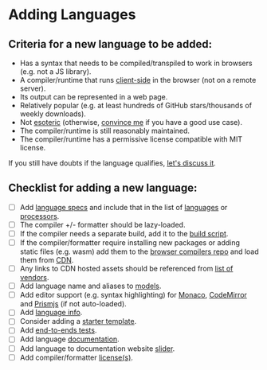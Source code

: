 # Adding Languages

## Criteria for a new language to be added:

- Has a syntax that needs to be compiled/transpiled to work in browsers (e.g. not a JS library).
- A compiler/runtime that runs [client-side](../why.md#client-side) in the browser (not on a remote server).
- Its output can be represented in a web page.
- Relatively popular (e.g. at least hundreds of GitHub stars/thousands of weekly downloads).
- Not [esoteric](https://en.wikipedia.org/wiki/Esoteric_programming_language) (otherwise, [convince me](https://github.com/live-codes/livecodes/discussions) if you have a good use case).
- The compiler/runtime is still reasonably maintained.
- The compiler/runtime has a permissive license compatible with MIT license.

If you still have doubts if the language qualifies, [let's discuss it](https://github.com/live-codes/livecodes/discussions).

## Checklist for adding a new language:

- [ ] Add [language specs](https://github.com/live-codes/livecodes/tree/develop/src/livecodes/languages) and include that in the list of [languages](https://github.com/live-codes/livecodes/blob/develop/src/livecodes/languages/languages.ts) or [processors](https://github.com/live-codes/livecodes/blob/develop/src/livecodes/languages/processors.ts).
- [ ] The compiler +/- formatter should be lazy-loaded.
- [ ] If the compiler needs a separate build, add it to the [build script](https://github.com/live-codes/livecodes/blob/3a2617850f09487b9af92de862093f082942b8a9/scripts/build.js#L207).
- [ ] If the compiler/formatter require installing new packages or adding static files (e.g. wasm) add them to the [browser compilers repo](https://github.com/live-codes/browser-compilers/) and load them from [CDN](https://github.com/live-codes/livecodes/blob/3a2617850f09487b9af92de862093f082942b8a9/src/livecodes/vendors.ts#L1).
- [ ] Any links to CDN hosted assets should be referenced from [list of vendors](https://github.com/live-codes/livecodes/blob/develop/src/livecodes/vendors.ts).
- [ ] Add language name and aliases to [models](https://github.com/live-codes/livecodes/blob/3a2617850f09487b9af92de862093f082942b8a9/src/sdk/models.ts#L129).
- [ ] Add editor support (e.g. syntax highlighting) for [Monaco](https://github.com/live-codes/livecodes/tree/develop/src/livecodes/editor/monaco), [CodeMirror](https://github.com/live-codes/livecodes/tree/develop/src/livecodes/editor/codemirror) and [Prismjs](https://github.com/live-codes/livecodes/blob/develop/src/livecodes/editor/codejar/codejar.ts) (if not auto-loaded).
- [ ] Add [language info](https://github.com/live-codes/livecodes/blob/develop/src/livecodes/html/language-info.html).
- [ ] Consider adding a [starter template](https://github.com/live-codes/livecodes/tree/develop/src/livecodes/templates/starter).
- [ ] Add [end-to-ends tests](https://github.com/live-codes/livecodes/tree/develop/e2e/specs).
- [ ] Add language [documentation](https://github.com/live-codes/livecodes/tree/develop/docs/docs/languages).
- [ ] Add language to documentation website [slider](https://github.com/live-codes/livecodes/blob/develop/docs/src/components/LanguageSliders.tsx).
- [ ] Add compiler/formatter [license(s)](https://github.com/live-codes/livecodes/blob/develop/vendor-licenses.md).
